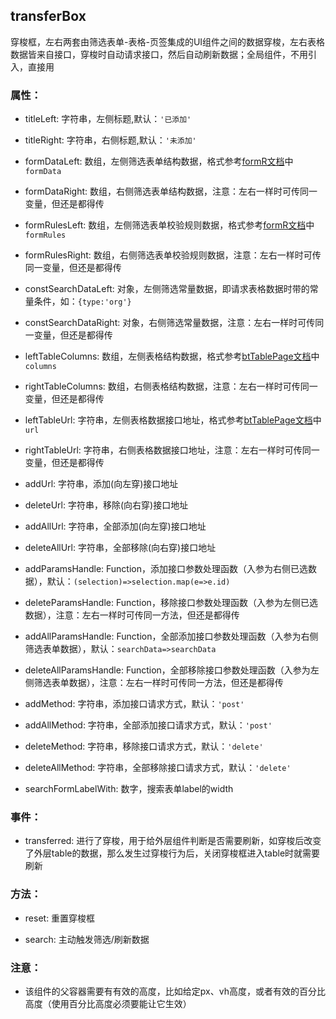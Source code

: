 ## transferBox
穿梭框，左右两套由筛选表单-表格-页签集成的UI组件之间的数据穿梭，左右表格数据皆来自接口，穿梭时自动请求接口，然后自动刷新数据；全局组件，不用引入，直接用

### 属性：

* titleLeft: 字符串，左侧标题,默认：`'已添加'`

* titleRight: 字符串，右侧标题,默认：`'未添加'`

* formDataLeft: 数组，左侧筛选表单结构数据，格式参考[formR文档]('../formR#属性')中`formData`

* formDataRight: 数组，右侧筛选表单结构数据，注意：左右一样时可传同一变量，但还是都得传

* formRulesLeft: 数组，左侧筛选表单校验规则数据，格式参考[formR文档]('../formR#属性')中`formRules `

* formRulesRight: 数组，右侧筛选表单校验规则数据，注意：左右一样时可传同一变量，但还是都得传

* constSearchDataLeft: 对象，左侧筛选常量数据，即请求表格数据时带的常量条件，如：`{type:'org'}`

* constSearchDataRight: 对象，右侧筛选常量数据，注意：左右一样时可传同一变量，但还是都得传

* leftTableColumns: 数组，左侧表格结构数据，格式参考[btTablePage文档]('../btTablePage#属性')中`columns`

* rightTableColumns: 数组，右侧表格结构数据，注意：左右一样时可传同一变量，但还是都得传

* leftTableUrl: 字符串，左侧表格数据接口地址，格式参考[btTablePage文档]('../btTablePage#属性')中`url`

* rightTableUrl: 字符串，右侧表格数据接口地址，注意：左右一样时可传同一变量，但还是都得传

* addUrl: 字符串，添加(向左穿)接口地址

* deleteUrl: 字符串，移除(向右穿)接口地址

* addAllUrl: 字符串，全部添加(向左穿)接口地址

* deleteAllUrl: 字符串，全部移除(向右穿)接口地址

* addParamsHandle: Function，添加接口参数处理函数（入参为右侧已选数据），默认：`(selection)=>selection.map(e=>e.id)`

* deleteParamsHandle: Function，移除接口参数处理函数（入参为左侧已选数据），注意：左右一样时可传同一方法，但还是都得传

* addAllParamsHandle: Function，全部添加接口参数处理函数（入参为右侧筛选表单数据），默认：`searchData=>searchData`

* deleteAllParamsHandle: Function，全部移除接口参数处理函数（入参为左侧筛选表单数据），注意：左右一样时可传同一方法，但还是都得传

* addMethod: 字符串，添加接口请求方式，默认：`'post'`

* addAllMethod: 字符串，全部添加接口请求方式，默认：`'post'`

* deleteMethod: 字符串，移除接口请求方式，默认：`'delete'`

* deleteAllMethod: 字符串，全部移除接口请求方式，默认：`'delete'`

* searchFormLabelWith: 数字，搜索表单label的width

### 事件：

* transferred: 进行了穿梭，用于给外层组件判断是否需要刷新，如穿梭后改变了外层table的数据，那么发生过穿梭行为后，关闭穿梭框进入table时就需要刷新

### 方法：

* reset: 重置穿梭框

* search: 主动触发筛选/刷新数据

### 注意：

* 该组件的父容器需要有有效的高度，比如给定px、vh高度，或者有效的百分比高度（使用百分比高度必须要能让它生效）